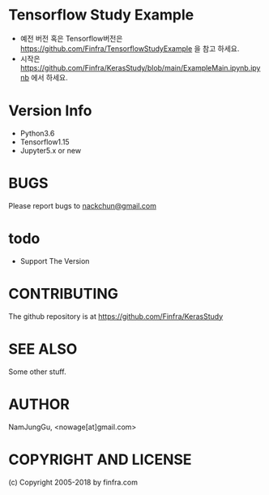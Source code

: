 # Tensorflow Study Example
- 예전 버전 혹은 Tensorflow버전은 https://github.com/Finfra/TensorflowStudyExample 을 참고 하세요.
- 시작은 https://github.com/Finfra/KerasStudy/blob/main/ExampleMain.ipynb.ipynb 에서 하세요.


# Version Info
* Python3.6
* Tensorflow1.15
* Jupyter5.x or new

# BUGS

Please report bugs to nackchun@gmail.com

# todo
- Support The Version

# CONTRIBUTING

The github repository is at https://github.com/Finfra/KerasStudy

# SEE ALSO

Some other stuff.

# AUTHOR

NamJungGu, <nowage[at]gmail.com>

# COPYRIGHT AND LICENSE

(c) Copyright 2005-2018 by finfra.com
